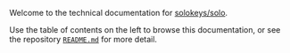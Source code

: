 Welcome to the technical documentation for [solokeys/solo](https://github.com/solokeys/solo).

Use the table of contents on the left to browse this documentation, or see the repository [`README.md`](https://github.com/solokeys/solo/blob/master/README.md) for more detail.  

